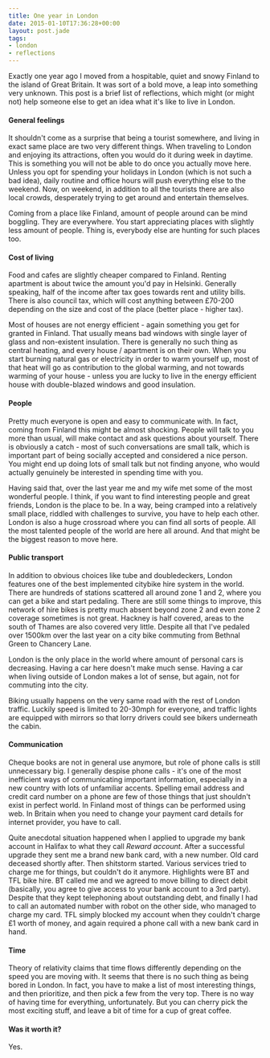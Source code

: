 ```yaml
---
title: One year in London
date: 2015-01-10T17:36:28+00:00
layout: post.jade
tags:
- london
- reflections
---
```


Exactly one year ago I moved from a hospitable, quiet and snowy Finland to the island of Great Britain. It was sort of a bold move, a leap into something very unknown. This post is a brief list of reflections, which might (or might not) help someone else to get an idea what it's like to live in London.

#### General feelings

It shouldn't come as a surprise that being a tourist somewhere, and living in exact same place are two very different things. When traveling to London and enjoying its attractions, often you would do it during week in daytime. This is something you will not be able to do once you actually move here. Unless you opt for spending your holidays in London (which is not such a bad idea), daily routine and office hours will push everything else to the weekend. Now, on weekend, in addition to all the tourists there are also local crowds, desperately trying to get around and entertain themselves.

Coming from a place like Finland, amount of people around can be mind boggling. They are everywhere. You start appreciating places with slightly less amount of people. Thing is, everybody else are hunting for such places too.

#### Cost of living

Food and cafes are slightly cheaper compared to Finland. Renting apartment is about twice the amount you'd pay in Helsinki. Generally speaking, half of the income after tax goes towards rent and utility bills. There is also council tax, which will cost anything between £70-200 depending on the size and cost of the place (better place - higher tax).

Most of houses are not energy efficient - again something you get for granted in Finland. That usually means bad windows with single layer of glass and non-existent insulation. There is generally no such thing as central heating, and every house / apartment is on their own. When you start burning natural gas or electricity in order to warm yourself up, most of that heat will go as contribution to the global warming, and not towards warming of your house - unless you are lucky to live in the energy efficient house with double-blazed windows and good insulation.

#### People

Pretty much everyone is open and easy to communicate with. In fact, coming from Finland this might be almost shocking. People will talk to you more than usual, will make contact and ask questions about yourself. There is obviously a catch - most of such conversations are small talk, which is important part of being socially accepted and considered a nice person. You might end up doing lots of small talk but not finding anyone, who would actually genuinely be interested in spending time with you.

Having said that, over the last year me and my wife met some of the most wonderful people. I think, if you want to find interesting people and great friends, London is the place to be. In a way, being cramped into a relatively small place, riddled with challenges to survive, you have to help each other. London is also a huge crossroad where you can find all sorts of people. All the most talented people of the world are here all around. And that might be the biggest reason to move here.

#### Public transport

In addition to obvious choices like tube and doubledeckers, London features one of the best implemented citybike hire system in the world. There are hundreds of stations scattered all around zone 1 and 2, where you can get a bike and start pedaling. There are still some things to improve, this network of hire bikes is pretty much absent beyond zone 2 and even zone 2 coverage sometimes is not great. Hackney is half covered, areas to the south of Thames are also covered very little. Despite all that I've pedaled over 1500km over the last year on a city bike commuting from Bethnal Green to Chancery Lane.

London is the only place in the world where amount of personal cars is decreasing. Having a car here doesn't make much sense. Having a car when living outside of London makes a lot of sense, but again, not for commuting into the city.

Biking usually happens on the very same road with the rest of London traffic. Luckily speed is limited to 20-30mph for everyone, and traffic lights are equipped with mirrors so that lorry drivers could see bikers underneath the cabin.

#### Communication

Cheque books are not in general use anymore, but role of phone calls is still unnecessary big. I generally despise phone calls - it's one of the most inefficient ways of communicating important information, especially in a new country with lots of unfamiliar accents. Spelling email address and credit card number on a phone are few of those things that just shouldn't exist in perfect world. In Finland most of things can be performed using web. In Britain when you need to change your payment card details for internet provider, you have to call.

Quite anecdotal situation happened when I applied to upgrade my bank account in Halifax to what they call _Reward account_. After a successful upgrade they sent me a brand new bank card, with a new number. Old card deceased shortly after. Then shitstorm started. Various services tried to charge me for things, but couldn't do it anymore. Highlights were BT and TFL bike hire. BT called me and we agreed to move billing to direct debit (basically, you agree to give access to your bank account to a 3rd party). Despite that they kept telephoning about outstanding debt, and finally I had to call an automated number with robot on the other side, who managed to charge my card. TFL simply blocked my account when they couldn't charge £1 worth of money, and again required a phone call with a new bank card in hand.

#### Time

Theory of relativity claims that time flows differently depending on the speed you are moving with. It seems that there is no such thing as being bored in London. In fact, you have to make a list of most interesting things, and then prioritize, and then pick a few from the very top. There is no way of having time for everything, unfortunately. But you can cherry pick the most exciting stuff, and leave a bit of time for a cup of great coffee.

#### Was it worth it?

Yes.

